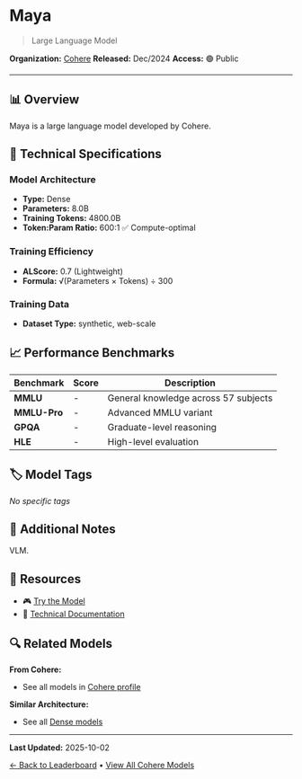 # Maya

> Large Language Model

**Organization:** [Cohere](../../labs/cohere.md)
**Released:** Dec/2024
**Access:** 🟢 Public

---

## 📊 Overview

Maya is a large language model developed by Cohere.

## 🔧 Technical Specifications

### Model Architecture
- **Type:** Dense
- **Parameters:** 8.0B
- **Training Tokens:** 4800.0B
- **Token:Param Ratio:** 600:1 ✅ Compute-optimal

### Training Efficiency
- **ALScore:** 0.7 (Lightweight)
- **Formula:** √(Parameters × Tokens) ÷ 300

### Training Data
- **Dataset Type:** synthetic, web-scale

## 📈 Performance Benchmarks

| Benchmark | Score | Description |
|-----------|-------|-------------|
| **MMLU** | - | General knowledge across 57 subjects |
| **MMLU-Pro** | - | Advanced MMLU variant |
| **GPQA** | - | Graduate-level reasoning |
| **HLE** | - | High-level evaluation |

## 🏷️ Model Tags

_No specific tags_

## 📝 Additional Notes

VLM.

## 🔗 Resources

- 🎮 [Try the Model](https://huggingface.co/maya-multimodal/maya)
- 📄 [Technical Documentation](https://arxiv.org/abs/2412.07112)

## 🔍 Related Models

**From Cohere:**
- See all models in [Cohere profile](../../labs/cohere.md)

**Similar Architecture:**
- See all [Dense models](../../architectures/dense.md)

---

**Last Updated:** 2025-10-02

[← Back to Leaderboard](../../README.md) • [View All Cohere Models](../../labs/cohere.md)
